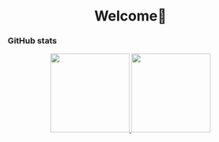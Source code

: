 <h1 align="center"> Welcome👋 </h1>

### &nbsp;GitHub stats

<p align="center">
<a href="https://github.com/AVS1508">
  <img height="160em" src="https://github-readme-stats.vercel.app/api?username=mtsalt"/>
  <img height="160em" src="https://github-readme-stats.vercel.app/api/top-langs/?username=mtsalt&layout=compact">
</a>
</p>
